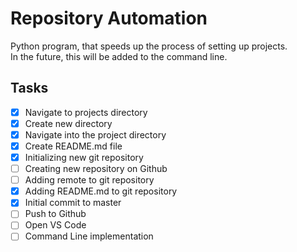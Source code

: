 # Repository Automation

Python program, that speeds up the process of setting up projects.  
In the future, this will be added to the command line.

## Tasks
- [x] Navigate to projects directory
- [x] Create new directory
- [x] Navigate into the project directory
- [x] Create README.md file
- [x] Initializing new git repository
- [ ] Creating new repository on Github
- [ ] Adding remote to git repository
- [x] Adding README.md to git repository
- [x] Initial commit to master
- [ ] Push to Github
- [ ] Open VS Code
- [ ] Command Line implementation